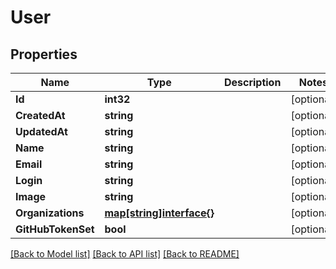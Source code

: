 # User

## Properties
Name | Type | Description | Notes
------------ | ------------- | ------------- | -------------
**Id** | **int32** |  | [optional] 
**CreatedAt** | **string** |  | [optional] 
**UpdatedAt** | **string** |  | [optional] 
**Name** | **string** |  | [optional] 
**Email** | **string** |  | [optional] 
**Login** | **string** |  | [optional] 
**Image** | **string** |  | [optional] 
**Organizations** | [**map[string]interface{}**](map[string]interface{}.md) |  | [optional] 
**GitHubTokenSet** | **bool** |  | [optional] 

[[Back to Model list]](../README.md#documentation-for-models) [[Back to API list]](../README.md#documentation-for-api-endpoints) [[Back to README]](../README.md)


